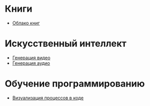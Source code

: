 # Книги
- [Облако книг](https://cloud.mail.ru/public/MxRQ/GNav4ALXq)

# Искусственный интеллект
- [Генерация видео](https://hailuoai.video/)
- [Генерация аудио](https://www.hailuo.ai/audio)

# Обучение программированию
- [Визуализация процессов в коде](https://pythontutor.com/)

